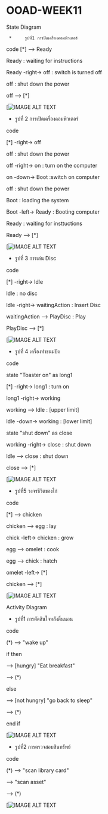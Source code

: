 # OOAD-WEEK11
State Diagram

     *     รูปที่1 การปิดเครื่องคอมพิวเตอร์
 code
[*] --> Ready

Ready : waiting for instructions

Ready -right-> off : switch is turned off

off : shut down the power

off --> [*]


[![IMAGE ALT TEXT](http://www.plantuml.com/plantuml/img/BOqx3e0m34Ftdi8pKY_0m25O4KFL3ysIe3HLnUtvYCM3txEyJJkyNx3ca2xt9MQCG4Pye8Y2k9dsQ2JSVi4h7TMUbPJos6sGnGfgiAwSqrkx7zLkI38OLZDE6La_ybvkq-vk)



   * รูปที่ 2 การเปิดเครื่องคอมพิวเตอร์
   
code

[*] -right-> off

off : shut down the power

off -right-> on : turn on the computer

on -down-> Boot :switch on computer

off : shut down the power

Boot : loading the system

Boot -left-> Ready : Booting computer

Ready : waiting for insttuctions

Ready --> [*]

[![IMAGE ALT TEXT](http://www.plantuml.com/plantuml/img/TSqx3eCm30RWdLDuHie563hq25qHGvG7YGGsIXn5tBvnQClKmPBb_xCzZmke5DV0wW7a_T0A9iYXC5Yg21mS75HTwibDiIak2QKJOsW_2Wj3KBBPq9E8OSeriWdYRlFtoRK26saRSUr1FZEx_KhKvhoyVpbjp-PaAEvt-HjK7NlWAK74p5mCHyBy0QhTcCTbU0C0)


  * รูปที่ 3 การเล่น Disc
  
code

[*] -right-> ldle

ldle : no disc

ldle -right-> waitingAction : Insert Disc

waitingAction --> PlayDisc : Play

PlayDisc --> [*]


[![IMAGE ALT TEXT](http://www.plantuml.com/plantuml/img/YzQALT0joapFAD6rKyX9oKdb0X4ALWfv-GefcSN942vSHNbYPabcNhfZSabcVXvGbMTUSMfHYO8BI2Mgd2vGTK1EOYL82gWGnEI2yq6IqLgnN000)

 * รูปที่ 4 เครื่องทำขนมปัง
 
code

state "Toaster on" as long1

[*] -right-> long1 : turn on

long1 -right-> working

working --> ldle : [upper limit]

ldle -down-> working : [lower limit]

state "shut down" as close

working -right-> close : shut down

ldle --> close : shut down

close --> [*]


[![IMAGE ALT TEXT](http://www.plantuml.com/plantuml/img/RO-n3iCW34HtliBAM8cXQuTyHRSe0seGGQKumaRyVWsaOUc4k7ldiuaDMvYUQ8Xj0emJ68A0qTtLSbj19-zsrdENu06SKnHCzVzb5qnl7vqwNz0riWKhYIKVXumE_kDvLKtK6vOuKXKAM0P4VIlQCqD5srAlW6H7mQ-voJBXWi-AlrPNgYV7VG40)


  * รูปที่5 วงจรชีวิตของไก่

code

[*] --> chicken

chicken --> egg : lay

chick -left-> chicken : grow

egg --> omelet : cook

egg --> chick : hatch

omelet -left-> [*]

chicken --> [*]


[![IMAGE ALT TEXT](http://www.plantuml.com/plantuml/img/YzQALT3LjLD8piXCpaxDuuBIOB7Kz7G5AuMSn4g8g89kJcfQ2K8jK2wzAB-S2wGCf3m_DpKdjGGecfoVdmqNXMYrKiX8B4dEu8AgWPaKhHMBOYE83m00)








Activity Diagram

  * รูปที่1 การตัดสินใจหลังตื่นนอน
  
code

(*) --> "wake up"

if then

--> [hungry] "Eat breakfast"

--> (*)

else

--> [not hungry] "go back to sleep" 

--> (*)

end if


[![IMAGE ALT TEXT](http://www.plantuml.com/plantuml/img/HOjD3a0m44RtFSMNMQd45UoSGYm6KwHDApeYRYz8sBwVehIegXfqi1ViAvd5GMU9vgRjlCTfEpjGmuf-4_QEiz8ZYz8Q2LdUCYR5Lqy9FGyUcf23o4huZpXYSUO2)


* รูปที่2 การตรวจสอบสินทรัพย์

code

(*) --> "scan library card"

--> "scan asset"

--> (*)

[![IMAGE ALT TEXT](http://www.plantuml.com/plantuml/img/qz3ILD3LjLDGAavEp5F8oKmgIYogL4XEB4fHuaA89nONfvP013IqDBcu0000)

